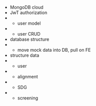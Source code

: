 * MongoDB cloud 
* JwT authorization
* * user model
* * user CRUD
* database structure
* * move mock data into DB, pull on FE
* structure data
* * user
* * alignment
* * SDG
* * screening
